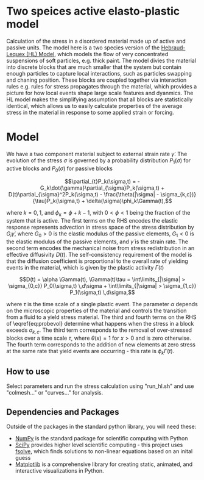 # Two speices active elasto-plastic model
Calculation of the stress in a disordered material made up of active and passive units. The model here is a two species version of the [Hebraud-Lequex (HL) Model](https://journals.aps.org/prl/abstract/10.1103/PhysRevLett.81.2934), which models the flow of very concentrated suspensions of soft particles, e.g. thick paint. The model divies the material into discrete blocks that are much smaller that the system but contain enough particles to capture local interactions, such as particles swapping and chaning position. These blocks are coupled together via interaction rules e.g. rules for stress propagates through the material, which provides a picture for how local events shape large scale features and dyanmics. The HL model makes the simplifying assumption that all blocks are statistically identical, which allows us to easily calculate properties of the average stress in the material in response to some applied strain or forcing. 

# Model
We have a two component material subject to external strain rate $\dot{\gamma}$. The evolution of the stress $\sigma$ is governed by a probability distribution $P_1(\sigma)$ for active blocks and $P_0(\sigma)$ for passive blocks

```math 
\partial_{t}P_k(\sigma,t) = -G_k\dot{\gamma}\partial_{\sigma}P_k(\sigma,t) + D(t)\partial_{\sigma}^2P_k(\sigma,t) - \frac{\theta(|\sigma| - \sigma_{k,c})}{\tau}P_k(\sigma,t) + \delta(\sigma)\phi_k\Gamma(t),
```
where $k = 0,1$, and $\phi_k = \phi + k - 1$, with $0 < \phi < 1$ being the fraction of the system that is active. The first terms on the RHS encodes the elastic response represents advection in stress space of the stress distribution by $G_i\dot{\gamma}$, where $G_0 > 0$ is the elastic modulus of the passive elements, $G_1 < 0$ is the elastic modulus of the passive elements, and $\dot{\gamma}$ is the strain rate. The second term encodes the mechanical noise from stress redistribution in an effective diffusivity $D(t)$. The self-consistency requirement of the model is that the diffusion coefficient is proportional to the overall rate of yielding events in the material, which is given by the plastic activity $\Gamma(t)$
```math
D(t) = \alpha \Gamma(t),

\Gamma(t)\tau = \int\limits_{|\sigma| > \sigma_{0,c}} P_0(\sigma,t) \,d\sigma + \int\limits_{|\sigma| > \sigma_{1,c}} P_1(\sigma,t) \,d\sigma,
```
where $\tau$ is the time scale of a single plastic event. The parameter $\alpha$ depends on the microscopic properties of the material and controls the transition from a fluid to a yield stress material. The third and fourth terms on the RHS of \eqref{eq:probevol} determine what happens when the stress in a block exceeds $\sigma_{k,c}$. The third term corresponds to the removal of over-stressed blocks over a time scale $\tau$, where $\theta(x) = 1$ for $x > 0$ and is zero otherwise. The fourth term corresponds to the addition of new elements at zero stress at the same rate that yield events are occurring - this rate is $\phi_k\Gamma(t)$. 

## How to use
Select parameters and run the stress calculation using "run_hl.sh" and use "colmesh..." or "curves..." for analysis. 

## Dependencies and Packages
Outside of the packages in the standard python library, you will need these:
- [NumPy](https://numpy.org/) is the standard package for scientific computing with Python
- [SciPy](https://scipy.org/) provides higher level scientific computing - this project uses [fsolve](https://docs.scipy.org/doc/scipy/reference/generated/scipy.optimize.fsolve.html), which finds solutions to non-linear equations based on an inital guess 
- [Matplotlib](https://matplotlib.org/) is a comprehensive library for creating static, animated, and interactive visualizations in Python.






